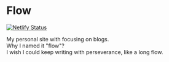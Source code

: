 # Flow

[![Netlify Status](https://api.netlify.com/api/v1/badges/2adc1e11-e33c-4769-a96f-aa26dc7d74ed/deploy-status)](https://app.netlify.com/sites/flowv/deploys)

My personal site with focusing on blogs.  
Why I named it "flow"?  
I wish I could keep writing with perseverance, like a long flow.
